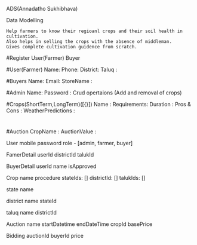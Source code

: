 ADS(Annadatho Sukhibhava)

Data Modelling

    Help farmers to know their regioanl crops and their soil health in cultivation.
    Also helps in selling the crops with the absence of middleman.
    Gives complete cultivation guidence from scratch. 

#Register
    User(Farmer)
    Buyer


#User(Farmer)
  Name:
  Phone:
  District:
  Taluq :

#Buyers
  Name:
  Email:
  StoreName :

#Admin
  Name:
  Password :
  Crud opertaions
  (Add and removal of crops)

#Crops(ShortTerm,LongTerm)([{}])
  Name :
  Requirements: 
  Duration :
  Pros & Cons :
  WeatherPredictions : 


 #

#Auction
  CropName :
  AuctionValue :



User 
    mobile
    password 
    role - [admin, farmer, buyer]

FamerDetail
    userId
    districtId
    talukId  

BuyerDetail
    userId 
    name
    isApproved 

Crop 
    name 
    procedure
    stateIds: []
    districtId: []
    talukIds: []
    
state 
    name 

district
    name
    stateId

taluq
    name
    districtId 

Auction
    name 
    startDatetime
    endDateTime
    cropId 
    basePrice 

Bidding
    auctionId 
    buyerId 
    price 
